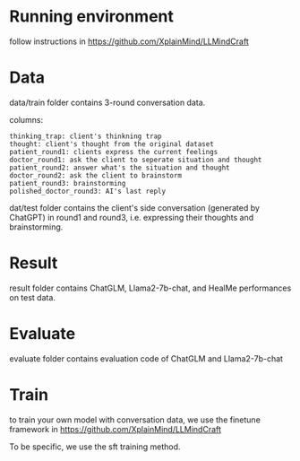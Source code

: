 # Running environment

follow instructions in https://github.com/XplainMind/LLMindCraft

# Data

data/train folder contains 3-round conversation data.

columns:

```
thinking_trap: client's thinkning trap
thought: client's thought from the original dataset
patient_round1: clients express the current feelings
doctor_round1: ask the client to seperate situation and thought
patient_round2: answer what's the situation and thought
doctor_round2: ask the client to brainstorm
patient_round3: brainstorming
polished_doctor_round3: AI's last reply
```

dat/test folder contains the client's side conversation (generated by ChatGPT) in round1 and round3, i.e. expressing their thoughts and brainstorming.

# Result

result folder contains ChatGLM, Llama2-7b-chat, and HealMe performances on test data.

# Evaluate

evaluate folder contains evaluation code of ChatGLM and Llama2-7b-chat

# Train

to train your own model with conversation data, we use the finetune framework in https://github.com/XplainMind/LLMindCraft

To be specific, we use the sft training method.
